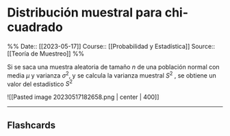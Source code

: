 # Distribución muestral para chi-cuadrado

%%
Date:: [[2023-05-17]]
Course:: [[Probabilidad y Estadística]]
Source:: [[Teoría de Muestreo]]
%%

Si se saca una muestra aleatoria de tamaño $n$ de una población normal con media $\mu$ y varianza $\sigma^2$, y se calcula la varianza muestral $S^2$ , se obtiene un valor del estadístico $S^2$

![[Pasted image 20230517182658.png | center | 400]]




___
## Flashcards